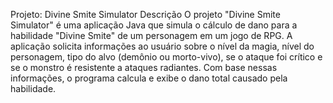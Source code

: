 Projeto: Divine Smite Simulator
Descrição
O projeto "Divine Smite Simulator" é uma aplicação Java que simula o cálculo de dano para a habilidade "Divine Smite" de um personagem em um jogo de RPG. A aplicação solicita informações ao usuário sobre o nível da magia, nível do personagem, tipo do alvo (demônio ou morto-vivo), se o ataque foi crítico e se o monstro é resistente a ataques radiantes. Com base nessas informações, o programa calcula e exibe o dano total causado pela habilidade.

